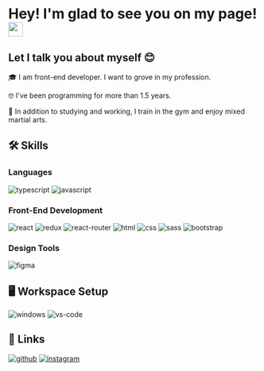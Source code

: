 # Hey! I'm glad to see you on my page! <img src="https://media.giphy.com/media/hvRJCLFzcasrR4ia7z/giphy.gif" width="29px" height="29px">

## Let I talk you about myself 😊

🎓 I am front-end developer. I want to grove in my profession.

🤓 I've been programming for more than 1.5 years. 

🥊 In addition to studying and working, I train in the gym and enjoy mixed martial arts.

## 🛠️ Skills

### Languages

![typescript](https://img.shields.io/badge/TypeScript-3178C6?style=for-the-badge&logo=typescript&logoColor=white)
![javascript](https://img.shields.io/badge/JavaScript-323330?style=for-the-badge&logo=javascript&logoColor=F7DF1E)

### Front-End Development

![react](https://img.shields.io/badge/React-20232A?style=for-the-badge&logo=react&logoColor=61DAFB)
![redux](https://img.shields.io/badge/Redux-593D88?style=for-the-badge&logo=redux&logoColor=white)
![react-router](https://img.shields.io/badge/React_Router-CA4245?style=for-the-badge&logo=react-router&logoColor=white)
![html](https://img.shields.io/badge/HTML5-E34F26?style=for-the-badge&logo=html5&logoColor=white)
![css](https://img.shields.io/badge/CSS3-1572B6?style=for-the-badge&logo=css3&logoColor=white)
![sass](https://img.shields.io/badge/SASS-CC6699?style=for-the-badge&logo=sass&logoColor=white)
![bootstrap](https://img.shields.io/badge/Bootstrap-563D7C?style=for-the-badge&logo=bootstrap&logoColor=white)


### Design Tools

![figma](https://img.shields.io/badge/figma-000000?style=for-the-badge&logo=figma&logoColor=white)

## 🖥️ Workspace Setup

![windows](https://img.shields.io/badge/Windows_10-0078D6?style=for-the-badge&logo=windows&logoColor=white)
![vs-code](https://img.shields.io/badge/VS_Code-007ACC?style=for-the-badge&logo=Visual-Studio-Code&logoColor=white)


## 🔗 Links

[![github](https://img.shields.io/badge/GitHub-000000?style=for-the-badge&logo=GitHub&logoColor=white)](https://github.com/AKMav)
[![instagram](https://img.shields.io/badge/Instagram-E4405F?style=for-the-badge&logo=instagram&logoColor=white)](https://www.instagram.com/mavrayev/)
